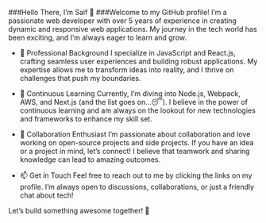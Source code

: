 ###Hello There, I’m Saif 👋
###Welcome to my GitHub profile! I’m a passionate web developer with over 5 years of experience in creating dynamic and responsive web applications. My journey in the tech world has been exciting, and I’m always eager to learn and grow.

- 💼 Professional Background
I specialize in JavaScript and React.js, crafting seamless user experiences and building robust applications. My expertise allows me to transform ideas into reality, and I thrive on challenges that push my boundaries.

- 🌱 Continuous Learning
Currently, I’m diving into Node.js, Webpack, AWS, and Next.js (and the list goes on...😴). I believe in the power of continuous learning and am always on the lookout for new technologies and frameworks to enhance my skill set.

- 💞 Collaboration Enthusiast
I’m passionate about collaboration and love working on open-source projects and side projects. If you have an idea or a project in mind, let’s connect! I believe that teamwork and sharing knowledge can lead to amazing outcomes.

- 📫 Get in Touch
Feel free to reach out to me by clicking the links on my profile. I’m always open to discussions, collaborations, or just a friendly chat about tech!

Let’s build something awesome together! 🚀
